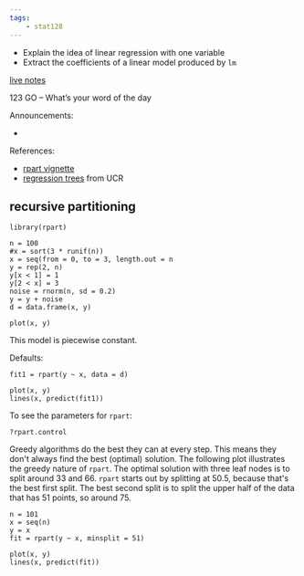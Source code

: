 ```yaml
---
tags:
    - stat128
---
```


- Explain the idea of linear regression with one variable
- Extract the coefficients of a linear model produced by `lm`

[live notes](https://github.com/clarkfitzg/stat128/blob/master/2020-11-06.Rmd)

123 GO – What’s your word of the day

Announcements:

- 

References:

- [rpart vignette](https://cran.r-project.org/web/packages/rpart/vignettes/longintro.pdf)
- [regression trees](https://uc-r.github.io/regression_trees) from UCR

## recursive partitioning

```{r}
library(rpart)

n = 100
#x = sort(3 * runif(n))
x = seq(from = 0, to = 3, length.out = n
y = rep(2, n)
y[x < 1] = 1
y[2 < x] = 3
noise = rnorm(n, sd = 0.2)
y = y + noise
d = data.frame(x, y)

plot(x, y)

```

This model is piecewise constant.

Defaults:

```{r}
fit1 = rpart(y ~ x, data = d)

plot(x, y)
lines(x, predict(fit1))
```

To see the parameters for `rpart`:

```{r}
?rpart.control
```


Greedy algorithms do the best they can at every step.
This means they don't always find the best (optimal) solution.
The following plot illustrates the greedy nature of `rpart`.
The optimal solution with three leaf nodes is to split around 33 and 66.
`rpart` starts out by splitting at 50.5, because that's the best first split.
The best second split is to split the upper half of the data that has 51 points, so around 75.

```{r}
n = 101
x = seq(n)
y = x
fit = rpart(y ~ x, minsplit = 51)

plot(x, y)
lines(x, predict(fit))
```
